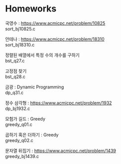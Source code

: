 # Homeworks
국영수 : https://www.acmicpc.net/problem/10825<br/>
sort_bj10825.c

안테나 : https://www.acmicpc.net/problem/18310<br/>
sort_bj18310.c

정렬된 배열에서 특정 수의 개수를 구하기<br/>
bst_q27.c

고정점 찾기<br/>
bst_q28.c

금광 : Dynamic Programming<br/> 
dp_q31.c

정수 삼각형 : https://www.acmicpc.net/problem/1932<br/>
dp_bj1932.c

모험가 길드 : Greedy<br/> 
greedy_q01.c

곱하기 혹은 더하기 :  Greedy<br/>
greedy_q02.c

문자열 뒤집기 : https://www.acmicpc.net/problem/1439<br/>
greedy_bj1439.c
